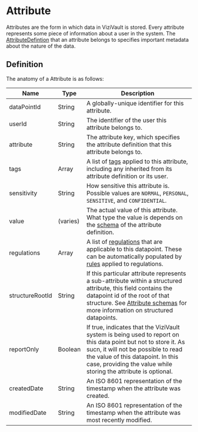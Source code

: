 # Attribute

Attributes are the form in which data in ViziVault is stored. Every attribute represents some piece of information about a user in the system. The [AttributeDefintion](/glossary/attribute-definition) that an attribute belongs to specifies important metadata about the nature of the data.

## Definition

The anatomy of a Attribute is as follows:

|Name |Type |Description|
|-----|-----|-----------|
|dataPointId|String|A globally-unique identifier for this attribute.|
|userId|String|The identifier of the user this attribute belongs to.|
|attribute|String|The attribute key, which specifies the attribute definition that this attribute belongs to.|
|tags|Array<String>|A list of [tags](/glossary/tag) applied to this attribute, including any inherited from its attribute definition or its user.|
|sensitivity|String|How sensitive this attribute is. Possible values are `NORMAL`, `PERSONAL`, `SENSITIVE`, and `CONFIDENTIAL`.|
|value|(varies)|The actual value of this attribute. What type the value is depends on the [schema](/tutorials/attribute-schemas.md) of the attribute definition.|
|regulations|Array<String>|A list of [regulations](/glossary/regulation.md) that are applicable to this datapoint. These can be automatically populated by [rules](/tutorials/regulation-rules.md) applied to regulations.|
|structureRootId|String|If this particular attribute represents a sub-attribute within a structured attribute, this field contains the datapoint id of the root of that structure. See [Attribute schemas](/glossary/attribute-schemas.md) for more information on structured datapoints.|
|reportOnly|Boolean|If true, indicates that the ViziVault system is being used to report on this data point but not to store it. As sucn, it will not be possible to read the value of this datapoint. In this case, providing the value while storing the attribute is optional.|
|createdDate|String|An ISO 8601 representation of the timestamp when the attribute was created.|
|modifiedDate|String|An ISO 8601 representation of the timestamp when the attribute was most recently modified.|
